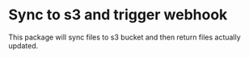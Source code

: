 # Sync to s3 and trigger webhook

This package will sync files to s3 bucket and then return files actually updated.